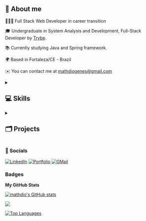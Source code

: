 ## 👤 About me

👨🏻‍💻 Full Stack Web Developer in career transition

🎓 Undergraduate in System Analysis and Development, Full-Stack Developer by [Trybe](https://www.betrybe.com).

📚 Currently studying Java and Spring framework.

🌍 Based in Fortaleza/CE - Brazil

✉️ You can contact me at [mathdiogenes@gmail.com](mailto:mathdiogenes@gmail.com)

<details>
  <summary><h2> 💻 Skills </summary></h2>

  ### 🛠️ Programming Languages
  <a href="https://www.java.com/en/download/help/whatis_java.html" target="_blank" rel="noreferrer"><img src="https://img.shields.io/badge/Java-ED8B00?style=for-the-badge&logo=openjdk&logoColor=white" alt="Java" /></a>
  <a href="https://developer.mozilla.org/en-US/docs/Web/JavaScript" target="_blank" rel="noreferrer"><img src="https://img.shields.io/badge/javascript-%23323330.svg?style=for-the-badge&logo=javascript&logoColor=%23F7DF1E" alt="JavaScript" /></a>
  <a href="https://docs.python.org/3/" target="_blank" rel="noreferrer"><img src="https://img.shields.io/badge/Python-3776AB?style=for-the-badge&logo=python&logoColor=white" alt="Python" /></a>
  <a href="https://www.typescriptlang.org/" target="_blank" rel="noreferrer"><img src="https://img.shields.io/badge/typescript-%23007ACC.svg?style=for-the-badge&logo=typescript&logoColor=white" alt="TypeScript" /></a>

  ### 🛠️ Front-End Development
  <a href="https://getbootstrap.com" target="_blank" rel="noreferrer"><img src="https://img.shields.io/badge/bootstrap-%23563D7C.svg?style=for-the-badge&logo=bootstrap&logoColor=white" alt="Bootstrap" /></a>
  <a href="" target="_blank" rel="noreferrer"><img src="" alt="" /></a>
  <a href="https://www.w3.org/TR/CSS/#css" target="_blank" rel="noreferrer"><img src="https://img.shields.io/badge/css3-%231572B6.svg?style=for-the-badge&logo=css3&logoColor=white" alt="CSS3" /></a>
  <a href="https://developer.mozilla.org/en-US/docs/Glossary/HTML5" target="_blank" rel="noreferrer"><img src="https://img.shields.io/badge/html5-%23E34F26.svg?style=for-the-badge&logo=html5&logoColor=white" alt="HTML5" /></a>
  <a href="https://reactjs.org/" target="_blank" rel="noreferrer"><img src="https://img.shields.io/badge/react-%2320232a.svg?style=for-the-badge&logo=react&logoColor=%2361DAFB" alt="React" /></a>
  <a href="https://reactrouter.com/en/main" target="_blank" rel="noreferrer"><img src="https://img.shields.io/badge/React_Router-CA4245?style=for-the-badge&logo=react-router&logoColor=white" alt="React Router" /></a>
  <a href="https://redux.js.org/" target="_blank" rel="noreferrer"><img src="https://img.shields.io/badge/redux-%23593d88.svg?style=for-the-badge&logo=redux&logoColor=white" alt="Redux" /></a>



  ### 🛠️ Back-End Development
  <a href="https://expressjs.com" target="_blank" rel="noreferrer"><img src="https://img.shields.io/badge/express.js-%23404d59.svg?style=for-the-badge&logo=express&logoColor=%2361DAFB" alt="Express.js" /></a>
  <a href="https://jwt.io" target="_blank" rel="noreferrer"><img src="https://img.shields.io/badge/JWT-black?style=for-the-badge&logo=JSON%20web%20tokens" alt="JSON Web Tokens" /></a>
  <a href="https://nodejs.org/en/" target="_blank" rel="noreferrer"><img src="https://img.shields.io/badge/node.js-6DA55F?style=for-the-badge&logo=node.js&logoColor=white" alt="Node.js" /></a>
  <a href="https://spring.io/quickstart" target="_blank" rel="noreferrer"><img src="https://img.shields.io/badge/Spring-6DB33F?style=for-the-badge&logo=spring&logoColor=white" alt="Spring" /></a>


  ### 🛠️ Database
  <a href="https://www.mongodb.com/docs/" target="_blank" rel="noreferrer"><img src="https://img.shields.io/badge/MongoDB-4EA94B?style=for-the-badge&logo=mongodb&logoColor=white" alt="MongoDB" /></a>
  <a href="https://www.mysql.com" target="_blank" rel="noreferrer"><img src="https://img.shields.io/badge/mysql-%2300f.svg?style=for-the-badge&logo=mysql&logoColor=white" alt="MySQL" /></a>

  ### 🛠️ ORM
  <a href="https://sequelize.org" target="_blank" rel="noreferrer"><img src="https://img.shields.io/badge/Sequelize-52B0E7?style=for-the-badge&logo=Sequelize&logoColor=white" alt="Sequelize" /></a>

  ### 🛠️ ODM
  <a href="https://mongoosejs.com/docs/guide.html" target="_blank" rel="noreferrer"><img src="https://img.shields.io/badge/Mongoose-880000.svg?style=for-the-badge&logo=Mongoose&logoColor=white" alt="Mongoose" /></a>

  ### 🛠️ DevOps
  <a href="https://www.docker.com" target="_blank" rel="noreferrer"><img src="https://img.shields.io/badge/docker-%230db7ed.svg?style=for-the-badge&logo=docker&logoColor=white" alt="Docker" /></a>
  <a href="https://git-scm.com" target="_blank" rel="noreferrer"><img src="https://img.shields.io/badge/git-%23F05033.svg?style=for-the-badge&logo=git&logoColor=white" alt="Git" /></a>
  <a href="https://www.github.com" target="_blank" rel="noreferrer"><img src="https://img.shields.io/badge/github-%23121011.svg?style=for-the-badge&logo=github&logoColor=white" alt="GitHub" /></a>
  <a href="https://www.linux.org" target="_blank" rel="noreferrer"><img src="https://img.shields.io/badge/Linux-FCC624?style=for-the-badge&logo=linux&logoColor=black" alt="Linux" /></a>
  <a href="https://ubuntu.com" target="_blank" rel="noreferrer"><img src="https://img.shields.io/badge/Ubuntu-E95420?style=for-the-badge&logo=ubuntu&logoColor=white" alt="Ubuntu" /></a>

  ### 🛠️ Testing
  <a href="https://www.chaijs.com" target="_blank" rel="noreferrer"><img src="https://img.shields.io/badge/chai.js-323330?style=for-the-badge&logo=chai&logoColor=red" alt="Chai.js" /></a>
  <a href="https://jestjs.io" target="_blank" rel="noreferrer"><img src="https://img.shields.io/badge/-jest-%23C21325?style=for-the-badge&logo=jest&logoColor=white" alt="Jest" /></a>
  <a href="https://mochajs.org" target="_blank" rel="noreferrer"><img src="https://img.shields.io/badge/mocha.js-323330?style=for-the-badge&logo=mocha&logoColor=Brown" alt="Mocha.js" /></a>
  <a href="https://testing-library.com/docs/react-testing-library/intro/" target="_blank" rel="noreferrer"><img src="https://img.shields.io/badge/-TestingLibrary-%23E33332?style=for-the-badge&logo=testing-library&logoColor=white" alt="React Testing Library" /></a>
  <a href="https://sinonjs.org" target="_blank" rel="noreferrer"><img src="https://img.shields.io/badge/sinon.js-323330?style=for-the-badge&logo=sinon" alt="Sinon.js" /></a>
</details>

<details>
<summary><h2> 🗂 Projects </summary></h2>

> ### 🚧 <b>under construction</b> 🚧
>
> <b>Some projects are having their README written and more projects are going to be available soon.</b>

<details>
<summary><h3> 📂 Full-Stack </summary></h3>

#### 🔸 [Delivery App](https://github.com/mathdio/delivery-app-project)
</details>

<details>
<summary><h3> 📂 Front-End </summary></h3>

#### 🔸 [Recipes App](https://github.com/mathdio/recipes-app-project)
#### 🔸 [e-Wallet](https://github.com/mathdio/e-wallet-project)
#### 🔸 [Music Streaming Service](https://github.com/mathdio/music-streaming-service-project)
#### 🔸 [To Do List](https://github.com/mathdio/to-do-list)
</details>

<details>
<summary><h3> 📂 Back-End </summary></h3>

#### 🔸 [Talker Manager API](https://github.com/mathdio/talker-manager-api-project)
#### 🔸 [Store Manager API](https://github.com/mathdio/store-manager-api-project)
#### 🔸 [Blogs API](https://github.com/mathdio/blogs-api-project)
#### 🔸 [Medieval Store API](https://github.com/mathdio/medieval-store-api-project)
#### 🔸 [RPG Project](https://github.com/mathdio/rpg-project)
#### 🔸 [Database Commerce Query Project](https://github.com/mathdio/database-commerce-project)
#### 🔸 [Car Shop API](https://github.com/mathdio/car-shop-api-project)
#### 🔸 [Football Club Back-end](https://github.com/mathdio/football-club-backend)
</details>

<details>
<summary><h3> 📂 Computer Science </summary></h3>

#### 🔸 [Job Insights](https://github.com/mathdio/job-insights-project)
#### 🔸 [Inventory Report](https://github.com/mathdio/inventory-report-project)
#### 🔸 [Data Scraping](https://github.com/mathdio/data-scraping-project)
#### 🔸 [Algorithms](https://github.com/mathdio/algorithms-project)
#### 🔸 [Document Indexing Algorithm](https://github.com/mathdio/document-indexing-algorithm-project)
#### 🔸 [Restaurant Orders](https://github.com/mathdio/restaurant-orders-project)
#### 🔸 [Cyclotron Algorithm](https://github.com/mathdio/cyclotron-algorithm-project)

</details>

<details>
<summary><h3> 📂 Java </summary></h3>

#### 🔸 [Weighted Average System for Grades](https://github.com/mathdio/weighted-average-project)
#### 🔸 [Voting System](https://github.com/mathdio/java-voting-system-project)
#### 🔸 [Museum Finder API](https://github.com/mathdio/museum-finder-api-project)

</details>
</details>

### 👥 Socials

<a href="https://www.linkedin.com/in/matheus-diogenes-almeida" target="_blank" rel="noreferrer"><img src="https://img.shields.io/badge/linkedin-%230077B5.svg?style=for-the-badge&logo=linkedin&logoColor=white" alt="LinkedIn" /></a>
<a href="https://mathdio.vercel.app" target="_blank" rel="noreferrer"><img src="https://img.shields.io/badge/my_portfolio-3fc337?style=for-the-badge" alt="Portfolio" /></a>
<a href="mailto:mathdiogenes@gmail.com" target="_blank" rel="noreferrer"><img src="https://img.shields.io/badge/Gmail-D14836?style=for-the-badge&logo=gmail&logoColor=white" alt="GMail" /></a>

<!-- <a href="" target="_blank" rel="noreferrer"><img src="" alt="" /></a> -->

### Badges

<b>My GitHub Stats</b>

<a href="http://www.github.com/mathdio"><img src="https://github-readme-stats.vercel.app/api?username=mathdio&show_icons=true&hide=&count_private=true&title_color=ec4899&text_color=ffffff&icon_color=ec4899&bg_color=1c1917&hide_border=true&show_icons=true" alt="mathdio's GitHub stats" /></a>

<a href="http://www.github.com/mathdio"><img src="https://github-readme-streak-stats.herokuapp.com/?user=mathdio&stroke=ffffff&background=1c1917&ring=ec4899&fire=ec4899&currStreakNum=ffffff&currStreakLabel=ec4899&sideNums=ffffff&sideLabels=ffffff&dates=ffffff&hide_border=true" /></a>

<a href="https://github.com/mathdio" align="left"><img src="https://github-readme-stats.vercel.app/api/top-langs/?username=mathdio&langs_count=10&title_color=ec4899&text_color=ffffff&icon_color=ec4899&bg_color=1c1917&hide_border=true&locale=en&custom_title=Top%20%Languages" alt="Top Languages" /></a>
